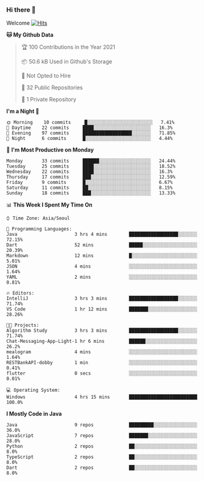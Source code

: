 ### Hi there 👋 

Welcome [![Hits](https://hits.seeyoufarm.com/api/count/incr/badge.svg?url=https%3A%2F%2Fgithub.com%2Fharry4455&count_bg=%2379C83D&title_bg=%23555555&icon=&icon_color=%23E7E7E7&title=hits&edge_flat=false)](https://hits.seeyoufarm.com)


<!--
**harry4455/harry4455** is a ✨ _special_ ✨ repository because its `README.md` (this file) appears on your GitHub profile.

Here are some ideas to get you started:

- 🔭 I’m currently working on ...
- 🌱 I’m currently learning ...
- 👯 I’m looking to collaborate on ...
- 🤔 I’m looking for help with ...
- 💬 Ask me about ...
- 📫 How to reach me: ...
- 😄 Pronouns: ...
- ⚡ Fun fact: ...
-->

<!--START_SECTION:waka-->
**🐱 My Github Data** 

> 🏆 100 Contributions in the Year 2021
 > 
> 📦 50.6 kB Used in Github's Storage 
 > 
> 🚫 Not Opted to Hire
 > 
> 📜 32 Public Repositories 
 > 
> 🔑 1 Private Repository 
 > 
**I'm a Night 🦉** 

```text
🌞 Morning    10 commits     █░░░░░░░░░░░░░░░░░░░░░░░░   7.41% 
🌆 Daytime    22 commits     ████░░░░░░░░░░░░░░░░░░░░░   16.3% 
🌃 Evening    97 commits     ██████████████████░░░░░░░   71.85% 
🌙 Night      6 commits      █░░░░░░░░░░░░░░░░░░░░░░░░   4.44%

```
📅 **I'm Most Productive on Monday** 

```text
Monday       33 commits     ██████░░░░░░░░░░░░░░░░░░░   24.44% 
Tuesday      25 commits     ████░░░░░░░░░░░░░░░░░░░░░   18.52% 
Wednesday    22 commits     ████░░░░░░░░░░░░░░░░░░░░░   16.3% 
Thursday     17 commits     ███░░░░░░░░░░░░░░░░░░░░░░   12.59% 
Friday       9 commits      █░░░░░░░░░░░░░░░░░░░░░░░░   6.67% 
Saturday     11 commits     ██░░░░░░░░░░░░░░░░░░░░░░░   8.15% 
Sunday       18 commits     ███░░░░░░░░░░░░░░░░░░░░░░   13.33%

```


📊 **This Week I Spent My Time On** 

```text
⌚︎ Time Zone: Asia/Seoul

💬 Programming Languages: 
Java                     3 hrs 4 mins        ██████████████████░░░░░░░   72.15% 
Dart                     52 mins             █████░░░░░░░░░░░░░░░░░░░░   20.39% 
Markdown                 12 mins             █░░░░░░░░░░░░░░░░░░░░░░░░   5.01% 
JSON                     4 mins              ░░░░░░░░░░░░░░░░░░░░░░░░░   1.64% 
YAML                     2 mins              ░░░░░░░░░░░░░░░░░░░░░░░░░   0.81%

🔥 Editors: 
IntelliJ                 3 hrs 3 mins        ██████████████████░░░░░░░   71.74% 
VS Code                  1 hr 12 mins        ███████░░░░░░░░░░░░░░░░░░   28.26%

🐱‍💻 Projects: 
Algorithm Study          3 hrs 3 mins        ██████████████████░░░░░░░   71.74% 
Chat-Messaging-App-Light-1 hr 6 mins         ██████░░░░░░░░░░░░░░░░░░░   26.2% 
mealogram                4 mins              ░░░░░░░░░░░░░░░░░░░░░░░░░   1.64% 
RESTBankAPI-dobby        1 min               ░░░░░░░░░░░░░░░░░░░░░░░░░   0.41% 
flutter                  0 secs              ░░░░░░░░░░░░░░░░░░░░░░░░░   0.01%

💻 Operating System: 
Windows                  4 hrs 15 mins       █████████████████████████   100.0%

```

**I Mostly Code in Java** 

```text
Java                     9 repos             █████████░░░░░░░░░░░░░░░░   36.0% 
JavaScript               7 repos             ███████░░░░░░░░░░░░░░░░░░   28.0% 
Python                   2 repos             ██░░░░░░░░░░░░░░░░░░░░░░░   8.0% 
TypeScript               2 repos             ██░░░░░░░░░░░░░░░░░░░░░░░   8.0% 
Dart                     2 repos             ██░░░░░░░░░░░░░░░░░░░░░░░   8.0%

```



<!--END_SECTION:waka-->
